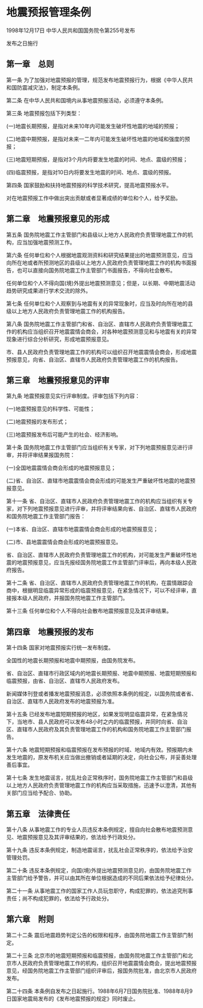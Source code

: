 # 地震预报管理条例

1998年12月17日 中华人民共和国国务院令第255号发布

发布之日施行

<!-- INFO END -->

## 第一章　总则

第一条 为了加强对地震预报的管理，规范发布地震预报行为，根据《中华人民共和国防震减灾法》，制定本条例。

第二条 在中华人民共和国境内从事地震预报活动，必须遵守本条例。

第三条 地震预报包括下列类型：

(一)地震长期预报，是指对未来10年内可能发生破坏性地震的地域的预报；

(二)地震中期预报，是指对未来一二年内可能发生破坏性地震的地域和强度的预报；

(三)地震短期预报，是指对3个月内将要发生地震的时间、地点、震级的预报；

(四)临震预报，是指对10日内将要发生地震的时间、地点、震级的预报。

第四条 国家鼓励和扶持地震预报的科学技术研究，提高地震预报水平。

对在地震预报工作中做出突出贡献或者显著成绩的单位和个人，给予奖励。

## 第二章　地震预报意见的形成

第五条 国务院地震工作主管部门和县级以上地方人民政府负责管理地震工作的机构，应当加强地震预测工作。

第六条 任何单位和个人根据地震观测资料和研究结果提出的地震预测意见，应当向所在地或者所预测地区的县级以上地方人民政府负责管理地震工作的机构书面报告，也可以直接向国务院地震工作主管部门书面报告，不得向社会散布。

任何单位和个人不得向国(境)外提出地震预测意见；但是，以长期、中期地震活动趋势研究成果进行学术交流的除外。

第七条 任何单位和个人观察到与地震有关的异常现象时，应当及时向所在地的县级以上地方人民政府负责管理地震工作的机构报告。

第八条 国务院地震工作主管部门和省、自治区、直辖市人民政府负责管理地震工作的机构应当组织召开地震震情会商会，对各种地震预测意见和与地震有关的异常现象进行综合分析研究，形成地震预报意见。

市、县人民政府负责管理地震工作的机构可以组织召开地震震情会商会，形成地震预报意见，向省、自治区、直辖市人民政府负责管理地震工作的机构报告。

## 第三章　地震预报意见的评审

第九条 地震预报意见实行评审制度。评审包括下列内容：

(一)地震预报意见的科学性、可能性；

(二)地震预报的发布形式；

(三)地震预报发布后可能产生的社会、经济影响。

第十条 国务院地震工作主管部门应当组织有关专家，对下列地震预报意见进行评审，并将评审结果报国务院：

(一)全国地震震情会商会形成的地震预报意见；

(二)省、自治区、直辖市地震震情会商会形成的可能发生严重破坏性地震的地震预报意见。

第十一条 省、自治区、直辖市人民政府负责管理地震工作的机构应当组织有关专家，对下列地震预报意见进行评审，并将评审结果向省、自治区、直辖市人民政府和国务院地震工作主管部门报告：

(一)本省、自治区、直辖市地震震情会商会形成的地震预报意见；

(二)市、县地震震情会商会形成的地震预报意见。

省、自治区、直辖市人民政府负责管理地震工作的机构，对可能发生严重破坏性地震的地震预报意见，应当先报经国务院地震工作主管部门评审后，再向本级人民政府报告。

第十二条 省、自治区、直辖市人民政府负责管理地震工作的机构，在震情跟踪会商中，根据明显临震异常形成的临震预报意见，在紧急情况下，可以不经评审，直接报本级人民政府，并报国务院地震工作主管部门。

第十三条 任何单位和个人不得向社会散布地震预报意见及其评审结果。

## 第四章　地震预报的发布

第十四条 国家对地震预报实行统一发布制度。

全国性的地震长期预报和地震中期预报，由国务院发布。

省、自治区、直辖市行政区域内的地震长期预报、地震中期预报、地震短期预报和临震预报，由省、自治区、直辖市人民政府发布。

新闻媒体刊登或者播发地震预报消息，必须依照本条例的规定，以国务院或者省、自治区、直辖市人民政府发布的地震预报为准。

第十五条 已经发布地震短期预报的地区，如果发现明显临震异常，在紧急情况下，当地市、县人民政府可以发布48小时之内的临震预报，并同时向省、自治区、直辖市人民政府及其负责管理地震工作的机构和国务院地震工作主管部门报告。

第十六条 地震短期预报和临震预报在发布预报的时域、地域内有效。预报期内未发生地震的，原发布机关应当做出撤销或者延期的决定，向社会公布，并妥善处理善后事宜。

第十七条 发生地震谣言，扰乱社会正常秩序时，国务院地震工作主管部门和县级以上地方人民政府负责管理地震工作的机构应当采取措施，迅速予以澄清，其他有关部门应当给予配合、协助。

## 第五章　法律责任

第十八条 从事地震工作的专业人员违反本条例规定，擅自向社会散布地震预测意见、地震预报意见及其评审结果的，依法给予行政处分。

第十九条 违反本条例规定，制造地震谣言，扰乱社会正常秩序的，依法给予治安管理处罚。

第二十条 违反本条例规定，向国(境)外提出地震预测意见的，由国务院地震工作主管部门给予警告，并可以由其所在单位根据造成的不同后果依法给予纪律处分。

第二十一条 从事地震工作的国家工作人员玩忽职守，构成犯罪的，依法追究刑事责任；尚不构成犯罪的，依法给予行政处分。

## 第六章　附则

第二十二条 震后地震趋势判定公告的权限和程序，由国务院地震工作主管部门制定。

第二十三条 北京市的地震短期预报和临震预报，由国务院地震工作主管部门和北京市人民政府负责管理地震工作的机构，组织召开地震震情会商会，提出地震预报意见，经国务院地震工作主管部门组织评审后，报国务院批准，由北京市人民政府发布。

第二十四条 本条例自发布之日起施行。1988年6月7日国务院批准、1988年8月9日国家地震局发布的《发布地震预报的规定》同时废止。